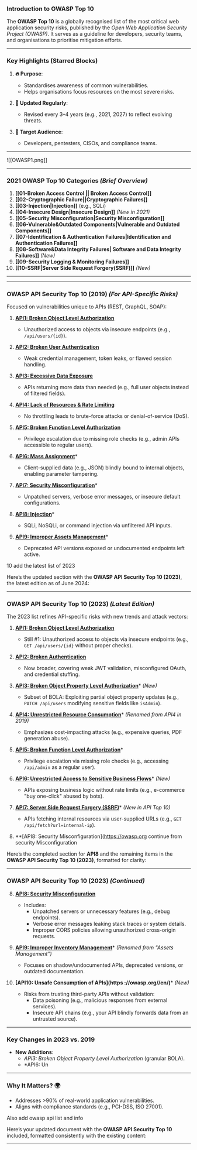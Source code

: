 
### **Introduction to OWASP Top 10**  
The **OWASP Top 10** is a globally recognised list of the most critical web application security risks, published by the *Open Web Application Security Project (OWASP)*. It serves as a guideline for developers, security teams, and organisations to prioritise mitigation efforts.

---

### **Key Highlights (Starred Blocks)**  
1. **🔥 Purpose**:  
   - Standardises awareness of common vulnerabilities.  
   - Helps organisations focus resources on the most severe risks.  

2. **📌 Updated Regularly**:  
   - Revised every 3–4 years (e.g., 2021, 2027) to reflect evolving threats.  

3. **🎯 Target Audience**:  
   - Developers, pentesters, CISOs, and compliance teams.  

---
![[OWASP1.png]]

---

### **2021 OWASP Top 10 Categories** *(Brief Overview)*  
1. **[[01-Broken Access Control || Broken Access Control]]**  
2. **[[02-Cryptographic Failure||Cryptographic Failures]]**  
3. **[[03-Injection|Injection]]** (e.g., SQLi)  
4. **[[04-Insecure Design|Insecure Design]]** *(New in 2021)*  
5. **[[05-Security Misconfiguration|Security Misconfiguration]]**  
6. **[[06-Vulnerable&Outdated Components|Vulnerable and Outdated Components]]**  
7. **[[07-Identification & Authentication Failures|Identification and Authentication Failures]]**  
8. **[[08-Software&Data Integrity Failures| Software and Data Integrity Failures]]** *(New)*  
9. **[[09-Security Logging & Monitoring Failures]]**  
10. **[[10-SSRF|Server Side Request Forgery(SSRF)]]** *(New)*  

---



---

### **OWASP API Security Top 10 (2019)** *(For API-Specific Risks)*  
Focused on vulnerabilities unique to APIs (REST, GraphQL, SOAP):  

1. **[API1: Broken Object Level Authorization](https://owasp.org/API-Security/editions/2019/en/)**  
   - Unauthorized access to objects via insecure endpoints (e.g., `/api/users/{id}`).  

2. **[API2: Broken User Authentication](https://owasp.org/API-Security/editions/2019/en/)**  
   - Weak credential management, token leaks, or flawed session handling.  

3. **[API3: Excessive Data Exposure](https://owasp.org/API-Security/editions/2019/en/)**  
   - APIs returning more data than needed (e.g., full user objects instead of filtered fields).  

4. **[API4: Lack of Resources & Rate Limiting](https://owasp.org/API-Security/editions/2019/en/)**  
   - No throttling leads to brute-force attacks or denial-of-service (DoS).  

5. **[API5: Broken Function Level Authorization](https://owasp.org/API-Security/editions/2019/en/)**  
   - Privilege escalation due to missing role checks (e.g., admin APIs accessible to regular users).  

6. **[API6: Mass Assignment](https://owasp.org/API-Security/editions/2019/en/)***  
   - Client-supplied data (e.g., JSON) blindly bound to internal objects, enabling parameter tampering.  

7. **[API7: Security Misconfiguration](https://owasp.org/API-Security/editions/2019/en/)***  
   - Unpatched servers, verbose error messages, or insecure default configurations.  

8. **[API8: Injection](https://owasp.org/API-Security/editions/2019/en/)***  
   - SQLi, NoSQLi, or command injection via unfiltered API inputs.  

9. **[API9: Improper Assets Management](https://owasp.org//en/)***  
   - Deprecated API versions exposed or undocumented endpoints left active.  

10
add the latest list of 2023 

Here’s the updated section with the **OWASP API Security Top 10 (2023)**, the latest edition as of June 2024:

---

### **OWASP API Security Top 10 (2023)** *(Latest Edition)*  
The 2023 list refines API-specific risks with new trends and attack vectors:  

1. **[API1: Broken Object Level Authorization](https://owasp.org/API-Security/editions/2023/en/)**  
   - Still #1: Unauthorized access to objects via insecure endpoints (e.g., `GET /api/users/{id}` without proper checks).  

2. **[API2: Broken Authentication](https://owasp.org/API-Security/editions/2023/en/)**  
   - Now broader, covering weak JWT validation, misconfigured OAuth, and credential stuffing.  

3. **[API3: Broken Object Property Level Authorization](https://owasp.org/API-Security/editions/2023/en/)*** *(New)*  
   - Subset of BOLA: Exploiting partial object property updates (e.g., `PATCH /api/users` modifying sensitive fields like `isAdmin`).  

4. **[API4: Unrestricted Resource Consumption](https://owasp.org/API-Security/editions/2023/en/)*** *(Renamed from API4 in 2019)*  
   - Emphasizes cost-impacting attacks (e.g., expensive queries, PDF generation abuse).  

5. **[API5: Broken Function Level Authorization](https://owasp.org/API-Security/editions/2023/en/)***  
   - Privilege escalation via missing role checks (e.g., accessing `/api/admin` as a regular user).  

6. **[API6: Unrestricted Access to Sensitive Business Flows](https://owasp.org//en/)*** *(New)*  
   - APIs exposing business logic without rate limits (e.g., e-commerce "buy one-click" abused by bots).  

7. **[API7: Server Side Request Forgery (SSRF)](https://owasp.org//en/)*** *(New in API Top 10)*  
   - APIs fetching internal resources via user-supplied URLs (e.g., `GET /api/fetch?url=internal-ip`).  

1. **[API8: Security Misconfiguration](https://owasp.org continue from security Misconfiguration

 Here’s the completed section for **API8** and the remaining items in the **OWASP API Security Top 10 (2023)**, formatted for clarity:

---

### **OWASP API Security Top 10 (2023)** *(Continued)*  

8. **[API8: Security Misconfiguration](https://owasp.org/API-Security/editions/2023/en/)**  
   - Includes:  
     - Unpatched servers or unnecessary features (e.g., debug endpoints).  
     - Verbose error messages leaking stack traces or system details.  
     - Improper CORS policies allowing unauthorized cross-origin requests.  

8. **[API9: Improper Inventory Management](https://owasp.org/API-Security/editions/2023/en/)*** *(Renamed from "Assets Management")*  
   - Focuses on shadow/undocumented APIs, deprecated versions, or outdated documentation.  

8. **[API10: Unsafe Consumption of APIs](https
://owasp.org//en/)*** *(New)*  
    - Risks from trusting third-party APIs without validation:  
      - Data poisoning (e.g., malicious responses from external services).  
      - Insecure API chains (e.g., your API blindly forwards data from an untrusted source).  

---

### **Key Changes in 2023 vs. 2019**  
- **New Additions**:  
  - *API3: Broken Object Property Level Authorization* (granular BOLA).  
  - *API6: Un
---

### **Why It Matters?** 🌍  
- Addresses >90% of real-world application vulnerabilities.  
- Aligns with compliance standards (e.g., PCI-DSS, ISO 27001).  

Also add owasp api list and info 

Here’s your updated document with the **OWASP API Security Top 10** included, formatted consistently with the existing content:

---